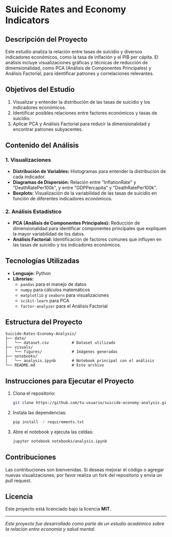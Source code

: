 # Suicide Rates and Economy Indicators

## Descripción del Proyecto
Este estudio analiza la relación entre tasas de suicidio y diversos indicadores económicos, como la tasa de inflación y el PIB per cápita. El análisis incluye visualizaciones gráficas y técnicas de reducción de dimensionalidad, como PCA (Análisis de Componentes Principales) y Análisis Factorial, para identificar patrones y correlaciones relevantes.

## Objetivos del Estudio
1. Visualizar y entender la distribución de las tasas de suicidio y los indicadores económicos.
2. Identificar posibles relaciones entre factores económicos y tasas de suicidio.
3. Aplicar PCA y Análisis Factorial para reducir la dimensionalidad y encontrar patrones subyacentes.

## Contenido del Análisis

### 1. Visualizaciones
- **Distribución de Variables:** Histogramas para entender la distribución de cada indicador.
- **Diagramas de Dispersión:** Relación entre "InflationRate" y "DeathRatePer100k", y entre "GDPPercapita" y "DeathRatePer100k".
- **Boxplots:** Visualización de la variabilidad de las tasas de suicidio en función de diferentes indicadores económicos.

### 2. Análisis Estadístico
- **PCA (Análisis de Componentes Principales):** Reducción de dimensionalidad para identificar componentes principales que expliquen la mayor variabilidad de los datos.
- **Análisis Factorial:** Identificación de factores comunes que influyen en las tasas de suicidio y los indicadores económicos.

## Tecnologías Utilizadas
- **Lenguaje:** Python  
- **Librerías:**
  - `pandas` para el manejo de datos
  - `numpy` para cálculos matemáticos
  - `matplotlib` y `seaborn` para visualizaciones
  - `scikit-learn` para PCA
  - `factor-analyzer` para el Análisis Factorial

## Estructura del Proyecto
```
Suicide-Rates-Economy-Analysis/
├── data/
│   └── dataset.csv          # Dataset utilizado
├── visuals/
│   └── figures/             # Imágenes generadas
├── notebooks/
│   └── analysis.ipynb       # Notebook principal con el análisis
└── README.md                # Este archivo
```

## Instrucciones para Ejecutar el Proyecto
1. Clona el repositorio:
   ```bash
   git clone https://github.com/tu-usuario/suicide-economy-analysis.git
   ```
2. Instala las dependencias:
   ```bash
   pip install -r requirements.txt
   ```
3. Abre el notebook y ejecuta las celdas:
   ```bash
   jupyter notebook notebooks/analysis.ipynb
   ```

## Contribuciones
Las contribuciones son bienvenidas. Si deseas mejorar el código o agregar nuevas visualizaciones, por favor realiza un fork del repositorio y envía un pull request.

## Licencia
Este proyecto está licenciado bajo la licencia **MIT**.

---

*Este proyecto fue desarrollado como parte de un estudio académico sobre la relación entre economía y salud mental.*

